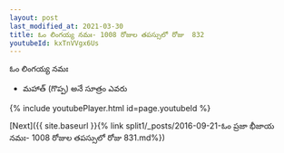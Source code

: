 ```yaml
---
layout: post
last_modified_at: 2021-03-30
title: ఓం లింగయ్య నమః- 1008 రోజుల తపస్సులో రోజు  832
youtubeId: kxTnVVgx6Us
---
```

 
 
 ఓం లింగయ్య నమః  
 
 -  మహాత్ (గొప్ప) అనే సూత్రం ఎవరు 
 
  
 
  
 
 
 
 
 
 


{% include youtubePlayer.html id=page.youtubeId %}
 
[Next]({{ site.baseurl }}{% link  split1/_posts/2016-09-21-ఓం ప్రజా భీజాయ నమః- 1008 రోజుల తపస్సులో రోజు  831.md%})
 

